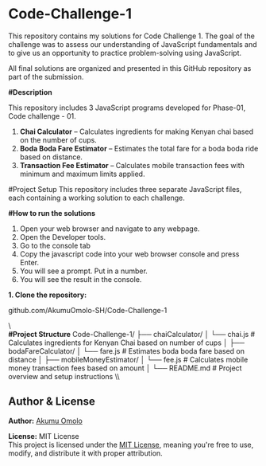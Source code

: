# Code-Challenge-1

This repository contains my solutions for Code Challenge 1.
The goal of the challenge was to assess our understanding of JavaScript fundamentals and to give us an opportunity to practice problem-solving using JavaScript.

All final solutions are organized and presented in this GitHub repository as part of the submission.

**#Description** 

This repository includes 3 JavaScript programs developed for Phase-01, Code challenge - 01.

1. **Chai Calculator** – Calculates ingredients for making Kenyan chai based on the number of cups.
2. **Boda Boda Fare Estimator** – Estimates the total fare for a boda boda ride based on distance.
3. **Transaction Fee Estimator** – Calculates mobile transaction fees with minimum and maximum limits applied.

#Project Setup
This repository includes three separate JavaScript files, each containing a working solution to each challenge. 

**#How to run the solutions**

1. Open your web browser and navigate to any webpage.
2. Open the Developer tools.
3. Go to the console tab
4. Copy the javascript code into your web browser console and press Enter.
5. You will see a prompt. Put in a number.
6. You will see the result in the console.

   
**1. Clone the repository:**

github.com/AkumuOmolo-SH/Code-Challenge-1

\\\
**#Project Structure**
Code-Challenge-1/
├── chaiCalculator/
│   └── chai.js             # Calculates ingredients for Kenyan Chai based on number of cups
│
├── bodaFareCalculator/
│   └── fare.js             # Estimates boda boda fare based on distance
│
├── mobileMoneyEstimator/
│   └── fee.js              # Calculates mobile money transaction fees based on amount
│
└── README.md               # Project overview and setup instructions
\\\

##  Author &  License

**Author:** [Akumu Omolo](https://github.com/AkumuOmolo-SH)

**License:** MIT License  
This project is licensed under the [MIT License](LICENSE), meaning you're free to use, modify, and distribute it with proper attribution.

